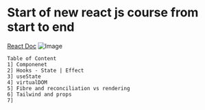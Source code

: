 # Start of new **react js** course from start to end
[React Doc](https://legacy.reactjs.org/docs/getting-started.html)
![Image](https://encrypted-tbn0.gstatic.com/images?q=tbn:ANd9GcTz5_pFXLFlros8tRZoOHLVZVI30KJEU411IQ&s)
```
Table of Content
1] Componenet
2] Hooks - State | Effect
3] useState
4] virtualDOM
5] Fibre and reconciliation vs rendering
6] Tailwind and props
7] 
```